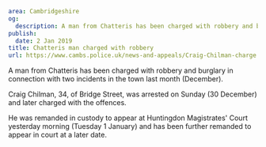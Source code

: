 ```yaml
area: Cambridgeshire
og:
  description: A man from Chatteris has been charged with robbery and burglary in connection with two incidents in the town last month (December).
publish:
  date: 2 Jan 2019
title: Chatteris man charged with robbery
url: https://www.cambs.police.uk/news-and-appeals/Craig-Chilman-charge
```

A man from Chatteris has been charged with robbery and burglary in connection with two incidents in the town last month (December).

Craig Chilman, 34, of Bridge Street, was arrested on Sunday (30 December) and later charged with the offences.

He was remanded in custody to appear at Huntingdon Magistrates' Court yesterday morning (Tuesday 1 January) and has been further remanded to appear in court at a later date.
